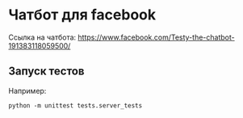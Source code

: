# Чатбот для facebook

Ссылка на чатбота: https://www.facebook.com/Testy-the-chatbot-191383118059500/

## Запуск тестов

Например:

    python -m unittest tests.server_tests
